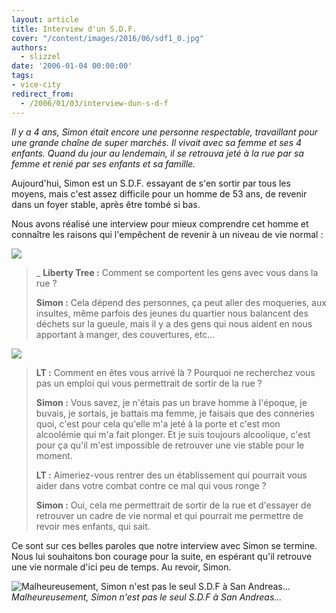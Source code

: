 ```yaml
---
layout: article
title: Interview d'un S.D.F.
cover: "/content/images/2016/06/sdf1_0.jpg"
authors:
  - slizzel
date: '2006-01-04 00:00:00'
tags:
- vice-city
redirect_from:
  - /2006/01/03/interview-dun-s-d-f
---
```


_Il y a 4 ans, Simon était encore une personne respectable, travaillant pour une grande chaîne de super marchés. Il vivait avec sa femme et ses 4 enfants. Quand du jour au lendemain, il se retrouva jeté à la rue par sa femme et renié par ses enfants et sa famille._

Aujourd'hui, Simon est un S.D.F. essayant de s'en sortir par tous les moyens, mais c'est assez difficile pour un homme de 53 ans, de revenir dans un foyer stable, après être tombé si bas.

Nous avons réalisé une interview pour mieux comprendre cet homme et connaître les raisons qui l'empêchent de revenir à un niveau de vie normal :

![](/content/images/2005/01/sdf3_0.jpg)

> \_ **Liberty Tree :** Comment se comportent les gens avec vous dans la rue ?
> 
> **Simon :** Cela dépend des personnes, ça peut aller des moqueries, aux insultes, même parfois des jeunes du quartier nous balancent des déchets sur la gueule, mais il y a des gens qui nous aident en nous apportant à manger, des couvertures, etc...

![](/content/images/2005/01/groove_0.jpg)

> **LT :** Comment en êtes vous arrivé là ? Pourquoi ne recherchez vous pas un emploi qui vous permettrait de sortir de la rue ?
> 
> **Simon :** Vous savez, je n'étais pas un brave homme à l'époque, je buvais, je sortais, je battais ma femme, je faisais que des conneries quoi, c'est pour cela qu'elle m'a jeté à la porte et c'est mon alcoolémie qui m'a fait plonger. Et je suis toujours alcoolique, c'est pour ça qu'il m'est impossible de retrouver une vie stable pour le moment.
> 
> **LT :** Aimeriez-vous rentrer des un établissement qui pourrait vous aider dans votre combat contre ce mal qui vous ronge ?
> 
> **Simon :** Oui, cela me permettrait de sortir de la rue et d'essayer de retrouver un cadre de vie normal et qui pourrait me permettre de revoir mes enfants, qui sait.

Ce sont sur ces belles paroles que notre interview avec Simon se termine. Nous lui souhaitons bon courage pour la suite, en espérant qu'il retrouve une vie normale d'ici peu de temps. Au revoir, Simon.

![Malheureusement, Simon n'est pas le seul S.D.F à San Andreas...](/content/images/2005/01/sdf2_0.jpg)
_Malheureusement, Simon n'est pas le seul S.D.F à San Andreas..._